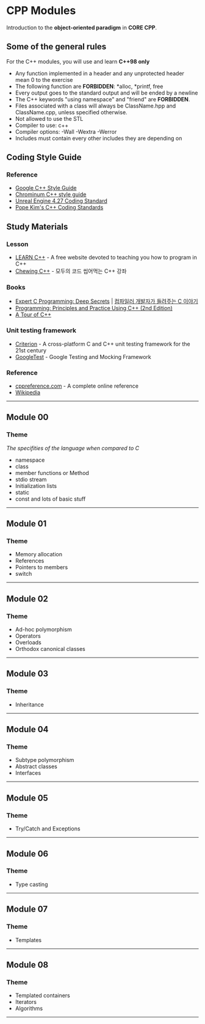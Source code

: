 # CPP Modules
Introduction to the **object-oriented paradigm** in **CORE CPP**.

## Some of the general rules
For the C++ modules, you will use and learn **C++98 only**
- Any function implemented in a header and any unprotected header mean 0 to the exercise
- The following function are **FORBIDDEN**: \*alloc, \*printf, free
- Every output goes to the standard output and will be ended by a newline
- The C++ keywords "using namespace" and "friend" are **FORBIDDEN**.
- Files associated with a class will always be ClassName.hpp and ClassName.cpp, unless specified otherwise.
- Not allowed to use the STL
- Compiler to use: c++
- Compiler options: -Wall -Wextra -Werror
- Includes must contain every other includes they are depending on

## Coding Style Guide
### Reference
- [Google C++ Style Guide](https://google.github.io/styleguide/cppguide.html)
- [Chrominum C++ style guide](https://chromium.googlesource.com/chromium/src/+/master/styleguide/c++/c++.md)
- [Unreal Engine 4.27 Coding Standard](https://docs.unrealengine.com/4.27/en-US/ProductionPipelines/DevelopmentSetup/CodingStandard/)
- [Pope Kim's C++ Coding Standards](1cT8EPgMXe0eopeHvwuFmbHG4TJr5kUmcovkr5irQZmo)

## Study Materials
### Lesson
- [LEARN C++](https://www.learncpp.com/) - A free website devoted to teaching you how to program in C++
- [Chewing C++](https://modoocode.com/312) - 모두의 코드 씹어먹는 C++ 강좌

### Books
- [Expert C Programming: Deep Secrets](https://www.amazon.com/gp/product/B00E0LASCU/ref=dbs_a_def_rwt_hsch_vapi_taft_p1_i0) | [컴파일러 개발자가 들려주는 C 이야기](https://book.naver.com/bookdb/book_detail.nhn?bid=21398489)
- [Programming: Principles and Practice Using C++ (2nd Edition)](https://www.amazon.com/Programming-Principles-Practice-Using-2nd/dp/0321992784)
- [A Tour of C++](https://stroustrup.com/Tour.html)

### Unit testing framework
- [Criterion](https://github.com/Snaipe/Criterion) - A cross-platform C and C++ unit testing framework for the 21st century
- [GoogleTest](https://github.com/google/googletest) - Google Testing and Mocking Framework

### Reference
- [cppreference.com](https://en.cppreference.com/w/) - A complete online reference
- [Wikipedia](https://www.wikipedia.org/)


---
## Module 00 
### Theme
*The specifities of the language when compared to C*
- namespace
- class
- member functions or Method
- stdio stream
- Initialization lists
- static
- const and lots of basic stuff

---
## Module 01
### Theme
- Memory allocation
- References
- Pointers to members
- switch

---

## Module 02
### Theme
- Ad-hoc polymorphism
- Operators
- Overloads
- Orthodox canonical classes

---
## Module 03
### Theme
- Inheritance

---

## Module 04
### Theme
- Subtype polymorphism
- Abstract classes
- Interfaces

---

## Module 05
### Theme
- Try/Catch and Exceptions

---

## Module 06
### Theme
- Type casting

---

## Module 07
### Theme
- Templates

---

## Module 08
### Theme
- Templated containers
- Iterators
- Algorithms

---
